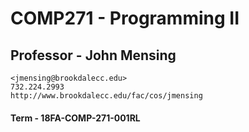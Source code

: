 # COMP271 - Programming II
## Professor - John Mensing
    <jmensing@brookdalecc.edu>
    732.224.2993
    http://www.brookdalecc.edu/fac/cos/jmensing
#### Term - 18FA-COMP-271-001RL
